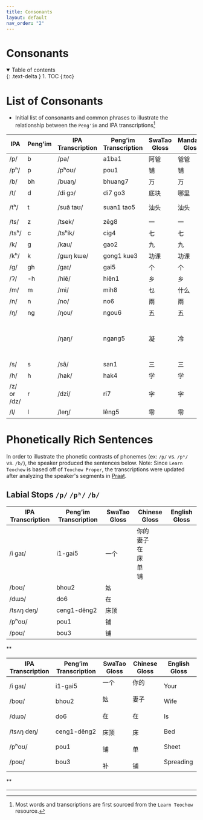```yaml
---
title: Consonants
layout: default
nav_order: "2"
---
```

# Consonants

<details open markdown="block">
  <summary>
    Table of contents
  </summary>
  {: .text-delta }
1. TOC
{:toc}
</details>

# List of Consonants 
- Initial list of consonants and common phrases to illustrate the relationship between the `Peng'im` and IPA transcriptions[^1]

| IPA         | Peng’im | IPA Transcription | Peng’im Transcription | SwaTao Gloss | Mandarin Gloss | English Gloss                                                         |
| ----------- | ------- | ----------------- | --------------------- | ------------ | -------------- | --------------------------------------------------------------------- |
| /p/         | b       | /pa/              | a1ba1                 | 阿爸           | 爸爸             | Dad                                                                   |
| /pʰ/        | p       | /pʰoʊ/            | pou1                  | 铺            | 铺              | To spread a cloth                                                     |
| /b/         | bh      | /buaŋ/            | bhuang7               | 万            | 万              | 10,000                                                                |
| /t/         | d       | /di gɔ/           | di7 go3               | 底块           | 哪里             | Where                                                                 |
| /tʰ/        | t       | /suã taʊ/         | suan1 tao5            | 汕头           | 汕头             | Swa Tao (Dialect and Region)                                          |
| /ts/        | z       | /tsek/            | zêg8                  | 一            | 一              | 1                                                                     |
| /tsʰ/       | c       | /tsʰik/           | cig4                  | 七            | 七              | 7                                                                     |
| /k/         | g       | /kau/             | gao2                  | 九            | 九              | 9                                                                     |
| /kʰ/        | k       | /gɯŋ kɯe/         | gong1 kue3            | 功课           | 功课             | Homework                                                              |
| /g/         | gh      | /gaɪ/             | gai5                  | 个            | 个              | Particle (What/thing)                                                 |
| /ʔ/         | -h      | /hiẽ/             | hiên1                 | 乡            | 乡              | Village                                                               |
| /m/         | m       | /mi/              | mih8                  | 乜            | 什么             | Particle (What/thing)                                                 |
| /n/         | n       | /no/              | no6                   | 兩            | 兩              | 2                                                                     |
| /ŋ/         | ng      | /ŋou/             | ngou6                 | 五            | 五              | 5                                                                     |
|             |         | /ŋaŋ/             | ngang5                | 凝            | 冷              | In Cantonese/Mandarin means to coagulate, in Teochew means to be cold |
| /s/         | s       | /sã/              | san1                  | 三            | 三              | 3                                                                     |
| /h/         | h       | /hak/             | hak4                  | 学            | 学              | Learn/School                                                          |
| /z/ or /dz/ | r       | /dzi/             | ri7                   | 字            | 字              | Word                                                                  |
| /l/         | l       | /leŋ/             | lêng5                 | 零            | 零              | 0                                                                     |

# Phonetically Rich Sentences
In order to illustrate the phonetic contrasts of phonemes (ex: `/p/` vs. `/pʰ/` vs. `/b/`), the speaker produced the sentences below. Note: Since `Learn Teochew` is based off of `Teochew Proper`, the transcriptions were updated after analyzing the speaker's segments in [Praat](https://www.fon.hum.uva.nl/praat/).

## Labial Stops `/p/` `/pʰ/` `/b/`

| IPA Transcription | Peng’im Transcription | SwaTao Gloss | Chinese Gloss                | English Gloss |
| ----------------- | --------------------- | ------------ | ---------------------------- | ------------- |
| /i gaɪ/           | i1-gai5               | 一个<br>       | 你的<br>妻子<br>在<br>床<br>单<br>铺 |               |
| /boʊ/             | bhou2                 | 𡚸<br>       |                              |               |
| /dɯɔ/             | do6                   | 在<br>        |                              |               |
| /tsʌŋ deŋ/        | ceng1-dêng2<br>       | 床顶<br>       |                              |               |
| /pʰoʊ/            | pou1                  | 铺<br>        |                              |               |
| /poʊ/             | bou3                  | 铺<br>        |                              |               |
**

| IPA Transcription                                                              | Peng’im Transcription                                                         | SwaTao Gloss                                      | Chinese Gloss                                    | English Gloss                                                        |
| ------------------------------------------------------------------------------ | ----------------------------------------------------------------------------- | ------------------------------------------------- | ------------------------------------------------ | -------------------------------------------------------------------- |
| /i gaɪ/<br><br>/boʊ/<br><br>/dɯɔ/<br><br>/tsʌŋ deŋ/<br><br>/pʰoʊ/<br><br>/poʊ/ | i1-gai5 <br><br>bhou2 <br><br>do6 <br><br>ceng1-dêng2<br><br>pou1<br><br>bou3 | 一个<br><br>𡚸<br><br>在<br><br>床顶<br><br>铺<br><br>补 | 你的<br><br>妻子<br><br>在<br><br>床<br><br>单<br><br>铺 | Your<br><br>Wife<br><br>Is<br><br>Bed<br><br>Sheet <br><br>Spreading |



**


___
[^1]: Most words and transcriptions are first sourced from the `Learn Teochew` resource. 